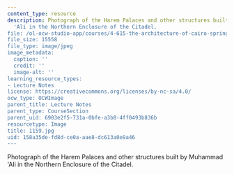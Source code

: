 ```yaml
---
content_type: resource
description: Photograph of the Harem Palaces and other structures built by Muhammad
  'Ali in the Northern Enclosure of the Citadel.
file: /ol-ocw-studio-app/courses/4-615-the-architecture-of-cairo-spring-2002/158a35defd8dce0aaae8dc613a0e9a46_1159.jpg
file_size: 15558
file_type: image/jpeg
image_metadata:
  caption: ''
  credit: ''
  image-alt: ''
learning_resource_types:
- Lecture Notes
license: https://creativecommons.org/licenses/by-nc-sa/4.0/
ocw_type: OCWImage
parent_title: Lecture Notes
parent_type: CourseSection
parent_uid: 6903e2f5-731a-0bfe-a3b8-4ff0493b836b
resourcetype: Image
title: 1159.jpg
uid: 158a35de-fd8d-ce0a-aae8-dc613a0e9a46
---
```

Photograph of the Harem Palaces and other structures built by Muhammad 'Ali in the Northern Enclosure of the Citadel.